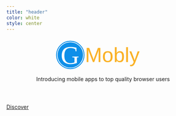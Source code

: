 ```yaml
---
title: "header"
color: white
style: center
---
```


<section id="header">
	<header>
		<svg xmlns="http://www.w3.org/2000/svg" xmlns:xlink="http://www.w3.org/1999/xlink" version="1.1" class="" pageAlignment="none" x="0px" y="0px" width="50%" height="50%" viewBox="0 0 350 120" enable-background="new 0 0 320 120" xml:space="preserve"><defs/><g type="LAYER" name="workspace" id="workspace" locked="true"/><g id="Layer 01" type="LAYER" name="Layer 01"><g transform="matrix(1 0 0 1 -80.42480227374784 16.145130733948058)"><g transform="matrix(1 0 0 1 -5.684341886080802e-14 -5.684341886080802e-14)"><g transform="matrix(1 0 0 1 5.684341886080802e-14 0)"><path transform="matrix(1 0 0 1 86.93352358582774 -1.6506365237813156)" width="99.94826688997347" height="99.94826688997324" stroke-width="2.9628232057121275" stroke-miterlimit="3" stroke="#0E8FE9" fill="rgb(255, 255, 255)" d="M-1.1368683772161603e-13,49.974133444986705 C-1.1368683772161603e-13,22.374179150148848 22.374179150148848,5.684341886080802e-14 49.97413344498665,5.684341886080802e-14 C77.57408773982445,5.684341886080802e-14 99.94826688997335,22.374179150148848 99.94826688997335,49.974133444986705 C99.94826688997335,77.57408773982445 77.57408773982445,99.9482668899733 49.97413344498665,99.9482668899733 C22.374179150148848,99.9482668899733 -1.1368683772161603e-13,77.57408773982445 -1.1368683772161603e-13,49.974133444986705 Z "/><path transform="matrix(1 0 0 1 90.84934627117349 2.2923040835375446)" width="92.11662151928374" height="92.06238567533575" stroke-width="0.4938038676186879" stroke-miterlimit="3" stroke="#FFFFFF" stroke-opacity="0.03333333333333333" fill="#0E8FE9" d="M-1.1368683772161603e-13,46.0311928376679 C-1.1368683772161603e-13,20.608864707555085 20.621005813415138,5.684341886080802e-14 46.058310759641756,5.684341886080802e-14 C71.49561570586837,5.684341886080802e-14 92.11662151928363,20.608864707555085 92.11662151928363,46.0311928376679 C92.11662151928363,71.45352096778072 71.49561570586837,92.0623856753358 46.058310759641756,92.0623856753358 C20.621005813415138,92.0623856753358 -1.1368683772161603e-13,71.45352096778072 -1.1368683772161603e-13,46.0311928376679 Z "/></g></g></g><text type="textBox" transform="matrix(0.4938038676186874 0 0 0.4938038676186875 9.439379208503535 2.844864100641203)" width="185.52034056041137" height="223" stroke-miterlimit="3" stroke="none" fill="#FFFFFF" font-family="Numans" font-size="190" text-align="center" text-anchor="middle"><tspan x="92.76017028020568" y="190">G</tspan></text><text type="textBox" transform="matrix(0.49380386761868755 0 0 0.49380386761868755 109.85343569267515 16.424470460155348)" width="411.7087784231475" height="168" stroke-miterlimit="3" stroke="none" fill="#FAB125" font-family="Arial" font-size="150" text-align="left" text-anchor="start"><tspan x="0" y="150">Mobly</tspan></text></g></svg>
		<p>Introducing mobile apps to top quality browser users</p>
	</header>
	<footer>
		<a href="#banner" class="button style2 scrolly-middle">Discover</a>
	</footer>
</section>

